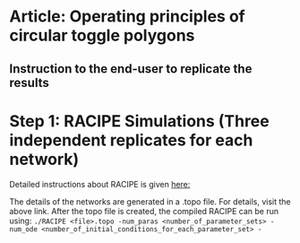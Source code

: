 # Article: Operating principles of circular toggle polygons

## Instruction to the end-user to replicate the results

# Step 1: RACIPE Simulations (Three independent replicates for each network)

Detailed instructions about RACIPE is given [here:](https://www.google.com "RACIPE Code Repo")

The details of the networks are generated in a .topo file. For details, visit the above link. 
After the topo file is created, the compiled RACIPE can be run using: 
`./RACIPE <file>.topo -num_paras <number_of_parameter_sets> -num_ode <number_of_initial_conditions_for_each_parameter_set> -`

